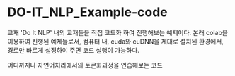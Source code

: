 # DO-IT_NLP_Example-code
교재 'Do It NLP' 내의 교재들을 직접 코드화 하여 진행해보는 예제이다.
본래 colab을 이용하여 진행된 예제들로서,
컴퓨터 내, cuda와 cuDNN을 제대로 설치된 환경에서,
경로만 바르게 설정하여 주면 코드 실행이 가능하다.

어디까지나 자연어처리에서의 토큰화과정을 연습해보는 코드

